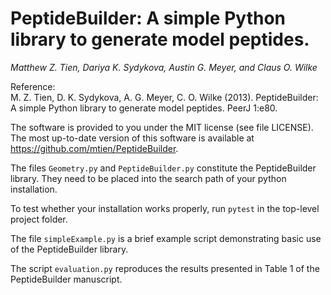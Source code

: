 # PeptideBuilder: A simple Python library to generate model peptides.

*Matthew Z. Tien, Dariya K. Sydykova, Austin G. Meyer, and Claus O. Wilke*

Reference:  
M. Z. Tien, D. K. Sydykova, A. G. Meyer, C. O. Wilke (2013). PeptideBuilder:
A simple Python library to generate model peptides. PeerJ 1:e80.

The software is provided to you under the MIT license (see file LICENSE).
The most up-to-date version of this software is available at
https://github.com/mtien/PeptideBuilder.

The files `Geometry.py` and `PeptideBuilder.py` constitute the PeptideBuilder
library. They need to be placed into the search path of your python
installation.

To test whether your installation works properly, run `pytest` in the top-level project folder.

The file `simpleExample.py` is a brief example script demonstrating
basic use of the PeptideBuilder library.

The script `evaluation.py` reproduces the results presented in Table 1 of the
PeptideBuilder manuscript.

